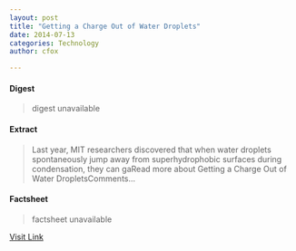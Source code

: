 ```yaml
---
layout: post
title: "Getting a Charge Out of Water Droplets"
date: 2014-07-13
categories: Technology
author: cfox

---
```



#### Digest
>digest unavailable

#### Extract
>Last year, MIT researchers discovered that when water droplets spontaneously jump away from superhydrophobic surfaces during condensation, they can gaRead more about Getting a Charge Out of Water DropletsComments...

#### Factsheet
>factsheet unavailable

[Visit Link](http://www.pddnet.com/news/2014/07/getting-charge-out-water-droplets)


